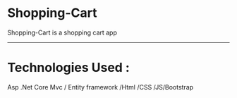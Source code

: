 # Shopping-Cart
Shopping-Cart is a shopping cart app

<hr/>
<h1>Technologies Used :</h1>
<p>Asp .Net Core Mvc / Entity framework /Html /CSS /JS/Bootstrap
</p>
